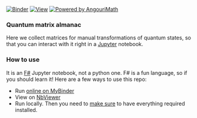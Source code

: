 [![Binder](https://mybinder.org/badge_logo.svg)](https://mybinder.org/v2/gh/WhiteBlackGoose/QuantumComputingMatrices/HEAD)
[![View](https://shields.io/static/v1?label=View%20on&message=NbViewer&color=green)](https://nbviewer.jupyter.org/github/WhiteBlackGoose/QuantumComputingMatrices/blob/main/notebooks/Matrices.ipynb)
[![Powered by AngouriMath](https://img.shields.io/badge/Powered%20by-AngouriMath-purple?style=flat-square&labelColor=646)](https://am.angouri.org)

### Quantum matrix almanac

Here we collect matrices for manual transformations of quantum states, so that you can interact with it right in a [Jupyter](https://jupyter.org) notebook.

### How to use

It is an [F#](https://fsharp.org) Jupyter notebook, not a python one. F# is a fun language, so if you should learn it! Here are a few ways to use this repo:

- Run [online on MyBinder](https://mybinder.org/v2/gh/WhiteBlackGoose/QuantumComputingMatrices/HEAD)
- View on [NbViewer](https://nbviewer.jupyter.org/github/WhiteBlackGoose/QuantumComputingMatrices/blob/main/notebooks/Matrices.ipynb)
- Run locally. Then you need to [make sure](https://github.com/dotnet/interactive#jupyter-and-nteract) to have everything required installed.
